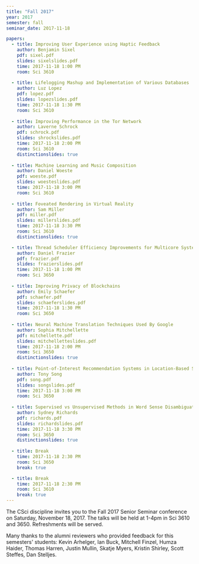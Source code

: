 ```yaml
---
title: "Fall 2017"
year: 2017
semester: fall
seminar_date: 2017-11-18

papers:
  - title: Improving User Experience using Haptic Feedback
    author: Benjamin Sixel
    pdf: sixel.pdf
    slides: sixelslides.pdf
    time: 2017-11-18 1:00 PM
    room: Sci 3610
    
  - title: Lifelogging Mashup and Implementation of Various Databases
    author: Luz Lopez
    pdf: lopez.pdf
    slides: lopezslides.pdf
    time: 2017-11-18 1:30 PM
    room: Sci 3610   
    
  - title: Improving Performance in the Tor Network
    author: Laverne Schrock
    pdf: schrock.pdf
    slides: shrockslides.pdf
    time: 2017-11-18 2:00 PM
    room: Sci 3610
    distinctionslides: true
    
  - title: Machine Learning and Music Composition
    author: Daniel Woeste
    pdf: woeste.pdf
    slides: woesteslides.pdf
    time: 2017-11-18 3:00 PM
    room: Sci 3610 
    
  - title: Foveated Rendering in Virtual Reality
    author: Sam Miller
    pdf: miller.pdf
    slides: millerslides.pdf
    time: 2017-11-18 3:30 PM
    room: Sci 3610
    distinctionslides: true

  - title: Thread Scheduler Efficiency Improvements for Multicore Systems
    author: Daniel Frazier
    pdf: frazier.pdf
    slides: frazierslides.pdf
    time: 2017-11-18 1:00 PM
    room: Sci 3650
    
  - title: Improving Privacy of Blockchains
    author: Emily Schaefer
    pdf: schaefer.pdf
    slides: schaeferslides.pdf
    time: 2017-11-18 1:30 PM
    room: Sci 3650   
    
  - title: Neural Machine Translation Techniques Used By Google
    author: Sophia Mitchellette
    pdf: mitchellette.pdf
    slides: mitchelletteslides.pdf
    time: 2017-11-18 2:00 PM
    room: Sci 3650
    distinctionslides: true
    
  - title: Point-of-Interest Recommendation Systems in Location-Based Social Networks
    author: Tony Song
    pdf: song.pdf
    slides: songslides.pdf
    time: 2017-11-18 3:00 PM
    room: Sci 3650 
    
  - title: Supervised vs Unsupervised Methods in Word Sense Disambiguation
    author: Sydney Richards
    pdf: richards.pdf
    slides: richardslides.pdf
    time: 2017-11-18 3:30 PM
    room: Sci 3650
    distinctionslides: true
    
  - title: Break
    time: 2017-11-18 2:30 PM
    room: Sci 3650
    break: true

  - title: Break
    time: 2017-11-18 2:30 PM
    room: Sci 3610
    break: true
---
```


The CSci discipline invites you to the Fall 2017 Senior Seminar conference on Saturday, November 18, 2017. The talks will be held at 1-4pm in Sci 3610 and 3650. Refreshments will be served.

Many thanks to the alumni reviewers who provided feedback for this semesters' students:
Kevin Arhelger, Ian Buck, Mitchell Finzel, Humza Haider, Thomas Harren, Justin Mullin, Skatje Myers, Kristin Shirley, Scott Steffes, Dan Stelljes.

